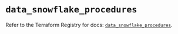# `data_snowflake_procedures`

Refer to the Terraform Registry for docs: [`data_snowflake_procedures`](https://registry.terraform.io/providers/snowflake-labs/snowflake/0.92.0/docs/data-sources/procedures).

